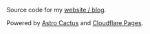 Source code for my [website / blog](https://anjaygoel.com).

Powered by [Astro Cactus](https://github.com/chrismwilliams/astro-theme-cactus)
and [Cloudflare Pages](https://pages.cloudflare.com/).
